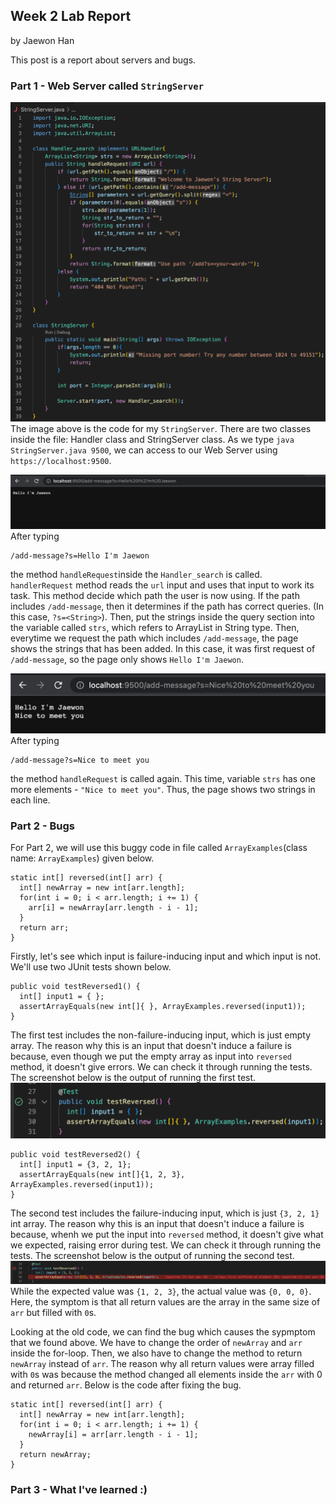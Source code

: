 ## Week 2 Lab Report
by Jaewon Han 

This post is a report about servers and bugs.

### Part 1 - Web Server called `StringServer`
![](/images/Part_1_1.png)
The image above is the code for my `StringServer`. There are two classes inside the file: Handler class and StringServer class. 
As we type `java StringServer.java 9500`, we can access to our Web Server using `https://localhost:9500`.

![](/images/Part_1_2_1.png)
After typing 
```
/add-message?s=Hello I'm Jaewon
```
the method `handleRequest`inside the `Handler_search` is called. `handlerRequest` method reads the `url` input and uses that input to work its task. This method decide which path the user is now using. If the path includes `/add-message`, then it determines if the path has correct queries. (In this case, `?s=<String>`). Then, put the strings inside the query section into the variable called `strs`, which refers to ArrayList in String type. Then, everytime we request the path which includes `/add-message`, the page shows the strings that has been added. In this case, it was first request of `/add-message`, so the page only shows `Hello I'm Jaewon`.

![](/images/Part_1_2_2.png)
After typing 
```
/add-message?s=Nice to meet you
```
the method `handleRequest` is called again. This time, variable `strs` has one more elements - `"Nice to meet you"`. Thus, the page shows two strings in each line.

### Part 2 - Bugs
For Part 2, we will use this buggy code in file called `ArrayExamples`(class name: `ArrayExamples`) given below.
```
static int[] reversed(int[] arr) {
  int[] newArray = new int[arr.length];
  for(int i = 0; i < arr.length; i += 1) {
    arr[i] = newArray[arr.length - i - 1];
  }
  return arr;
} 
```

Firstly, let's see which input is failure-inducing input and which input is not.
We'll use two JUnit tests shown below.
```
public void testReversed1() {
  int[] input1 = { };
  assertArrayEquals(new int[]{ }, ArrayExamples.reversed(input1));
}
```
The first test includes the non-failure-inducing input, which is just empty array. The reason why this is an input that doesn't induce a failure is because, even though we put the empty array as input into `reversed` method, it doesn't give errors. We can check it through running the tests. The screenshot below is the output of running the first test.
![](/images/Part_2_1.png)

```
public void testReversed2() {
  int[] input1 = {3, 2, 1};
  assertArrayEquals(new int[]{1, 2, 3}, ArrayExamples.reversed(input1));
}
```
The second test includes the failure-inducing input, which is just `{3, 2, 1}` int array. The reason why this is an input that doesn't induce a failure is because, whenh we put the input into `reversed` method, it doesn't give what we expected, raising error during test. We can check it through running the tests. The screenshot below is the output of running the second test.
![](/images/Part_2_2.png)
While the expected value was `{1, 2, 3}`, the actual value was `{0, 0, 0}`. Here, the symptom is that all return values are the array in the same size of `arr` but filled with `0`s.

Looking at the old code, we can find the bug which causes the sypmptom that we found above. We have to change the order of `newArray` and `arr` inside the for-loop. Then, we also have to change the method to return `newArray` instead of `arr`. The reason why all return values were array filled with `0`s was because the method changed all elements inside the `arr` with 0 and returned `arr`. 
Below is the code after fixing the bug.
```
static int[] reversed(int[] arr) {
  int[] newArray = new int[arr.length];
  for(int i = 0; i < arr.length; i += 1) {
    newArray[i] = arr[arr.length - i - 1];
  }
  return newArray;
} 
```

### Part 3 - What I've learned :)
